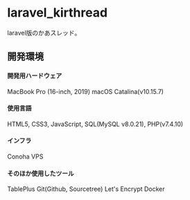 # laravel_kirthread
laravel版のかあスレッド。

## 開発環境
#### 開発用ハードウェア
MacBook Pro (16-inch, 2019)
macOS Catalina(v10.15.7)


#### 使用言語
HTML5, CSS3, JavaScript, SQL(MySQL v8.0.21), PHP(v7.4.10)


#### インフラ
Conoha VPS


#### そのほか使用したツール
TablePlus
Git(Github, Sourcetree)
Let's Encrypt
Docker
